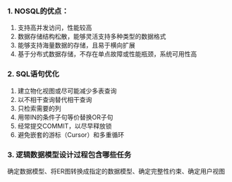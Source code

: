 ### 1. NOSQL的优点：
1. 支持高并发访问，性能较高
2. 数据存储结构松散，能够灵活支持多种类型的数据格式
3. 能够支持海量数据的存储，且易于横向扩展
4. 基于分布式数据存储，不存在单点故障或性能瓶颈，系统可用性高

### 2. SQL语句优化
1. 建立物化视图或尽可能减少多表查询
2. 以不相干查询替代相干查询
3. 只检索需要的列
4. 用带IN的条件子句等价替换OR子句
5. 经常提交COMMIT，以尽早释放锁
6. 避免嵌套的游标（Cursor）和多重循环

### 3. 逻辑数据模型设计过程包含哪些任务
确定数据模型、将ER图转换成指定的数据模型、确定完整性约束、确定用户视图
